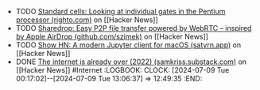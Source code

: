 - TODO [Standard cells: Looking at individual gates in the Pentium processor (righto.com)](https://news.ycombinator.com/item?id=40899393) on [[Hacker News]]
- TODO [Sharedrop: Easy P2P file transfer powered by WebRTC – inspired by Apple AirDrop (github.com/szimek)](https://news.ycombinator.com/item?id=40899507) on [[Hacker News]]
- TODO [Show HN: A modern Jupyter client for macOS (satyrn.app)](https://news.ycombinator.com/item?id=40899242) on [[Hacker News]]
- DONE [The internet is already over (2022) (samkriss.substack.com)](https://news.ycombinator.com/item?id=40899761) on [[Hacker News]] #Internet
  :LOGBOOK:
  CLOCK: [2024-07-09 Tue 00:17:02]--[2024-07-09 Tue 13:06:37] =>  12:49:35
  :END: